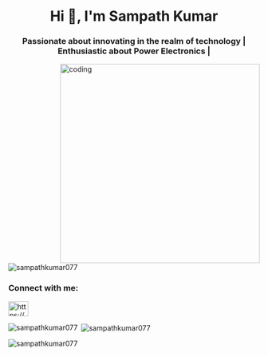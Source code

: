 <h1 align="center">Hi 👋, I'm Sampath Kumar</h1>
<h3 align="center">Passionate about innovating in the realm of technology | Enthusiastic about Power Electronics |</h3>
<img align="right" alt="coding" width="400" src="https://user-images.githubusercontent.com/55389276/140866485-8fb1c876-9a8f-4d6a-98dc-08c4981eaf70.gif">
<p align="left"> <img src="https://komarev.com/ghpvc/?username=sampathkumar077&label=Profile%20views&color=0e75b6&style=flat" alt="sampathkumar077" /> </p>

<h3 align="left">Connect with me:</h3>
<p align="left">
<a href="https://linkedin.com/in/https://www.linkedin.com/in/sampathkumar0750/" target="blank"><img align="center" src="https://raw.githubusercontent.com/rahuldkjain/github-profile-readme-generator/master/src/images/icons/Social/linked-in-alt.svg" alt="https://www.linkedin.com/in/sampathkumar0750/" height="30" width="40" /></a>
</p>

<p><img align="left" src="https://github-readme-stats.vercel.app/api/top-langs?username=sampathkumar077&show_icons=true&locale=en&layout=compact" alt="sampathkumar077" /></p>

<p>&nbsp;<img align="center" src="https://github-readme-stats.vercel.app/api?username=sampathkumar077&show_icons=true&locale=en" alt="sampathkumar077" /></p>

<p><img align="center" src="https://github-readme-streak-stats.herokuapp.com/?user=sampathkumar077&" alt="sampathkumar077" /></p>
